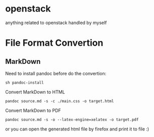 openstack
=========

anything related to openstack handled by myself

File Format Convertion
======================

MarkDown
-------------
Need to install pandoc before do the convertion:
```
sh pandoc-install
```
Convert MarkDown to HTML
```
pandoc source.md -s -c ./main.css -o target.html
```
Convert MarkDown to PDF
```
pandoc source.md -s -o --latex-engine=xelatex -o target.pdf
```
or you can open the generated html file by firefox and print it to file :)

